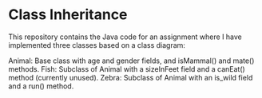 # Class Inheritance

This repository contains the Java code for an assignment where I have implemented three classes based on a class diagram:

Animal: Base class with age and gender fields, and isMammal() and mate() methods.
Fish: Subclass of Animal with a sizeInFeet field and a canEat() method (currently unused).
Zebra: Subclass of Animal with an is_wild field and a run() method.
